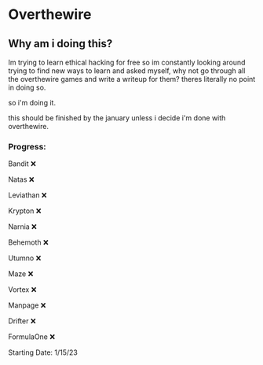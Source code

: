 # Overthewire
## Why am i doing this?

Im trying to learn ethical hacking for free so im constantly looking around trying to find new ways to learn and asked myself, why not go through all the overthewire games and write a writeup for them? theres literally no point in doing so.


so i'm doing it.


this should be finished by the january unless i decide i'm done with overthewire.

### Progress: 
Bandit ❌


Natas ❌


Leviathan ❌


Krypton ❌ 


Narnia ❌


Behemoth ❌


Utumno ❌ 


Maze ❌ 


Vortex ❌ 


Manpage ❌ 


Drifter ❌ 


FormulaOne ❌ 



Starting Date: 1/15/23
